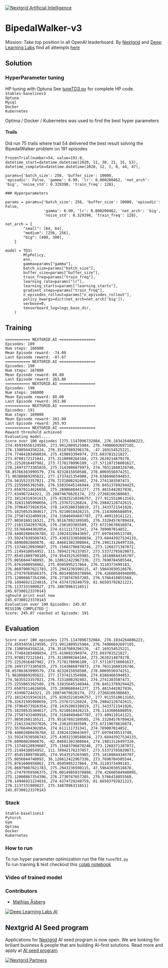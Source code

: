 [![Nextgrid Artificial Intelligence](https://storage.googleapis.com/nextgrid_github_repo_visuals/Github%20Graphics%20/big-banner.jpg)](https://nextgrid.ai)

# BipedalWalker-v3

Mission: Take top position in all OpenAI leaderboard. By [Nextgrid](https://nextgrid.ai) and [Deep Learning Labs](https://nextgrid.ai/deep-learning-labs/) find all attempts [here](https://github.com/nextgrid/deep-learning-labs-openAI)

## Solution


### HyperParameter tuning
HP tuning with Optuna
See [tuneTD3.py](tuneTD3.py) for complete HP code.   
`Stables-baselines3`   
`Optuna`  
`Mysql`  
`Docker`  
`Kubernetes` 

Optima / Docker / Kubernetes was used to find the best hyper parameters

#### Trails
Did run 75 trails where trail 54 delivered the best result solving the BipedalWalker problem on 191 episodes 

```
FrozenTrial(number=54, value=191.0, datetime_start=datetime.datetime(2020, 11, 30, 21, 15, 53), 
datetime_complete=datetime.datetime(2020, 12, 1, 0, 44, 47), 

params={'batch_size': 256, 'buffer_size': 10000, 
'episodic': False, 'gamma': 0.99, 'lr': 0.000200462, 'net_arch': 'big', 'noise_std': 0.329398, 'train_freq': 128}, 
```


```
### Hyperparameters 

params = params={'batch_size': 256, 'buffer_size': 10000, 'episodic': False, 
                 'gamma': 0.99, 'lr': 0.000200462, 'net_arch': 'big', 
                 'noise_std': 0.329398, 'train_freq': 128},         

net_arch = {
        "small": [64, 64],
        "medium": [256, 256],
        "big": [400, 300],
    }

model = TD3(
        MlpPolicy,
        env,
        gamma=params["gamma"],
        batch_size=params["batch_size"],
        buffer_size=params["buffer_size"],
        train_freq=params["train_freq"],
        learning_rate=params["lr"],
        learning_starts=params["learning_starts"],
        gradient_steps=params["train_freq"],
        n_episodes_rollout=params["n_episodes_rollout"],
        policy_kwargs=dict(net_arch=net_arch['big']),
        verbose=0,
        tensorboard_log=logs_base_dir,
    )
```

## Training
```
=========== NEXTGRID.AI ================
Episodes: 189
Num steps: 166000
Mean Episode reward: -74.00 
Last Episode reward: -87.67 
=========== NEXTGRID.AI ================
Episodes: 190
Num steps: 167000
Mean Episode reward: 88.00 
Last Episode reward: 263.86 
=========== NEXTGRID.AI ================
Episodes: 190
Num steps: 168000
Mean Episode reward: 88.00 
Last Episode reward: 263.86 
=========== NEXTGRID.AI ================
Episodes: 191
Num steps: 169000
Mean Episode reward: 201.00 
Last Episode reward: 265.93 
=========== NEXTGRID.AI ================
Reward threshold achieved
Evaluating model....
Score over 100 episodes [275.1147096732084, 276.1834264806223, 274.45934556129595, 273.9912809525984, 276.74006692697105, 276.1300564358224, 276.35187089296176, -47.169154525221, 274.77484103498034, 275.419093394974, 273.693781521827, 273.9780172121841, 275.3118098264184, 273.2628214879278, 275.2252016487982, 273.7178178096109, -27.571107156001617, 278.24973773385835, 275.3143086879973, 274.70311688326746, 58.85766363999579, 274.9232815850588, 278.8069556974251, 71.96388869295822, 277.1737421354908, 274.6386466594853, 274.5635523357021, 276.7231808292402, 274.2741383507473, 275.2255065392589, 276.53835645146944, 276.84513789294425, 273.65079114626656, 275.2890688441277, 275.4815442027036, 277.434967244321, 25.28874676626174, 272.27268166388683, 272.18124319341615, 275.82025210346757, 277.9115510613163, 270.32631505990656, 275.237672126824, 276.29842128742615, 276.37964573926354, 278.1435200330819, 271.3433721541026, 275.18250535304617, 275.9210018426215, 276.1143606688059, 274.27587432409916, 274.31040494847787, 273.409110141121, 277.9850160116521, 275.95167892189585, 276.33284576789424, 277.21613342937826, 276.236103303509, 273.67219678616874, 272.55766494302054, 274.611111731341, 274.789007014852, 278.44002880436784, 32.33024328643697, 277.6970430513749, -33.59247630508743, 275.43032338588034, 273.68443927534133, 276.6096082860876, -82.84681302308664, 274.19813126497326, 275.13748120939607, 275.15683796870246, 273.1268371387072, 275.2149410054952, 111.78942176237857, 273.53372785820073, 277.85451889798105, 274.9543525265985, 275.18188844345707, 275.0856044748093, 36.128612422967336, 273.7690784505544, 275.8761600958862, 275.0505995217864, 276.3110373499183, 276.86079087621783, 275.2943236590115, 47.59643030516676, 275.27479769586375, 276.00149850370804, 276.42660584948095, 275.12000867354396, 276.2730747657285, 276.5766418855568, 278.14946921224816, 274.4374729240759, 81.66503792821223, 276.1137331989027, 275.3487096311651]
245.07300123370143
sghould print eval now
245.07300123370143
Evaluation over 100 Episodes: 245.07 
MISSION COMPLETED 🤖
Score: 245.07 reached at Episode: 191
```
## Evaluation
```buildoutcfg
Score over 100 episodes [275.1147096732084, 276.1834264806223, 274.45934556129595, 273.9912809525984, 276.74006692697105, 276.1300564358224, 276.35187089296176, -47.169154525221, 274.77484103498034, 275.419093394974, 273.693781521827, 273.9780172121841, 275.3118098264184, 273.2628214879278, 275.2252016487982, 273.7178178096109, -27.571107156001617, 278.24973773385835, 275.3143086879973, 274.70311688326746, 58.85766363999579, 274.9232815850588, 278.8069556974251, 71.96388869295822, 277.1737421354908, 274.6386466594853, 274.5635523357021, 276.7231808292402, 274.2741383507473, 275.2255065392589, 276.53835645146944, 276.84513789294425, 273.65079114626656, 275.2890688441277, 275.4815442027036, 277.434967244321, 25.28874676626174, 272.27268166388683, 272.18124319341615, 275.82025210346757, 277.9115510613163, 270.32631505990656, 275.237672126824, 276.29842128742615, 276.37964573926354, 278.1435200330819, 271.3433721541026, 275.18250535304617, 275.9210018426215, 276.1143606688059, 274.27587432409916, 274.31040494847787, 273.409110141121, 277.9850160116521, 275.95167892189585, 276.33284576789424, 277.21613342937826, 276.236103303509, 273.67219678616874, 272.55766494302054, 274.611111731341, 274.789007014852, 278.44002880436784, 32.33024328643697, 277.6970430513749, -33.59247630508743, 275.43032338588034, 273.68443927534133, 276.6096082860876, -82.84681302308664, 274.19813126497326, 275.13748120939607, 275.15683796870246, 273.1268371387072, 275.2149410054952, 111.78942176237857, 273.53372785820073, 277.85451889798105, 274.9543525265985, 275.18188844345707, 275.0856044748093, 36.128612422967336, 273.7690784505544, 275.8761600958862, 275.0505995217864, 276.3110373499183, 276.86079087621783, 275.2943236590115, 47.59643030516676, 275.27479769586375, 276.00149850370804, 276.42660584948095, 275.12000867354396, 276.2730747657285, 276.5766418855568, 278.14946921224816, 274.4374729240759, 81.66503792821223, 276.1137331989027, 275.3487096311651]
245.07300123370143
```

### Stack

```
Stable-baselines3
Pytorch
Gym
Optima
Docker
Kubernetes
```

### How to run

To run hyper parameter optimization run the file `tuneTD3.py`  
To run training & test checkout this [colab notebook](https://colab.research.google.com/drive/1Zyn9Q_Gf3KnVIhdl9t2ond5IjJNaTriL?usp=sharing)


### Video of trained model



### Contributors
- [Mathias Åsberg]() 

[![Deep Learning Labs AI ](https://storage.googleapis.com/nextgrid_github_repo_visuals/Github%20Graphics%20/small-banner.jpg)](https://nextgrid.ai/dll)

## Nextgrid AI Seed program

Applications for [Nextgrid](https://nextgrid.ai) AI seed program is now open. We are looking for briliant business & people that are building AI-first solutions. Read more and apply at [AI seed program](https://nextgrid.ai/seed/)

[![Nextgrid Partners](https://storage.googleapis.com/nextgrid_github_repo_visuals/Github%20Graphics%20/partner-banner.jpg)](https://nextgrid.ai/partners/)
